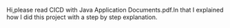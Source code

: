 Hi,please read CICD with Java Application Documents.pdf.In that I explained how I did this project with a step by step explanation.
